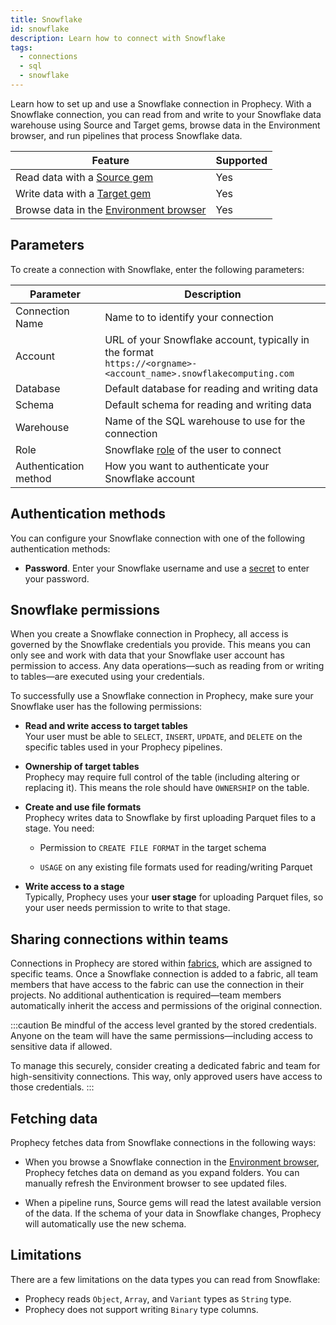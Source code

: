 ```yaml
---
title: Snowflake
id: snowflake
description: Learn how to connect with Snowflake
tags:
  - connections
  - sql
  - snowflake
---
```


Learn how to set up and use a Snowflake connection in Prophecy. With a Snowflake connection, you can read from and write to your Snowflake data warehouse using Source and Target gems, browse data in the Environment browser, and run pipelines that process Snowflake data.

| Feature                                                       | Supported |
| ------------------------------------------------------------- | --------- |
| Read data with a [Source gem](/analysts/source-target)        | Yes       |
| Write data with a [Target gem](/analysts/source-target)       | Yes       |
| Browse data in the [Environment browser](/analysts/pipelines) | Yes       |

## Parameters

To create a connection with Snowflake, enter the following parameters:

| Parameter             | Description                                                                                                          |
| --------------------- | -------------------------------------------------------------------------------------------------------------------- |
| Connection Name       | Name to to identify your connection                                                                                  |
| Account               | URL of your Snowflake account, typically in the format<br/>`https://<orgname>-<account_name>.snowflakecomputing.com` |
| Database              | Default database for reading and writing data                                                                        |
| Schema                | Default schema for reading and writing data                                                                          |
| Warehouse             | Name of the SQL warehouse to use for the connection                                                                  |
| Role                  | Snowflake [role](https://docs.snowflake.com/en/user-guide/security-access-control-overview) of the user to connect   |
| Authentication method | How you want to authenticate your Snowflake account                                                                  |

## Authentication methods

You can configure your Snowflake connection with one of the following authentication methods:

<!-- - **Snowflake [OAuth](docs/administration/authentication/databricks-oauth.md).** Prophecy prompts you to sign in with Snowflake. -->

- **Password**. Enter your Snowflake username and use a [secret](docs/administration/secrets/secrets.md) to enter your password.

## Snowflake permissions

When you create a Snowflake connection in Prophecy, all access is governed by the Snowflake credentials you provide. This means you can only see and work with data that your Snowflake user account has permission to access. Any data operations—such as reading from or writing to tables—are executed using your credentials.

To successfully use a Snowflake connection in Prophecy, make sure your Snowflake user has the following permissions:

- **Read and write access to target tables**  
  Your user must be able to `SELECT`, `INSERT`, `UPDATE`, and `DELETE` on the specific tables used in your Prophecy pipelines.

- **Ownership of target tables**  
  Prophecy may require full control of the table (including altering or replacing it). This means the role should have `OWNERSHIP` on the table.

- **Create and use file formats**  
  Prophecy writes data to Snowflake by first uploading Parquet files to a stage. You need:

  - Permission to `CREATE FILE FORMAT` in the target schema

  - `USAGE` on any existing file formats used for reading/writing Parquet

- **Write access to a stage**  
  Typically, Prophecy uses your **user stage** for uploading Parquet files, so your user needs permission to write to that stage.

## Sharing connections within teams

Connections in Prophecy are stored within [fabrics](docs/administration/fabrics/prophecy-fabrics/prophecy-fabrics.md), which are assigned to specific teams. Once a Snowflake connection is added to a fabric, all team members that have access to the fabric can use the connection in their projects. No additional authentication is required—team members automatically inherit the access and permissions of the original connection.

:::caution
Be mindful of the access level granted by the stored credentials. Anyone on the team will have the same permissions—including access to sensitive data if allowed.

To manage this securely, consider creating a dedicated fabric and team for high-sensitivity connections. This way, only approved users have access to those credentials.
:::

## Fetching data

Prophecy fetches data from Snowflake connections in the following ways:

- When you browse a Snowflake connection in the [Environment browser](/analysts/pipelines), Prophecy fetches data on demand as you expand folders. You can manually refresh the Environment browser to see updated files.

- When a pipeline runs, Source gems will read the latest available version of the data. If the schema of your data in Snowflake changes, Prophecy will automatically use the new schema.

## Limitations

There are a few limitations on the data types you can read from Snowflake:

- Prophecy reads `Object`, `Array`, and `Variant` types as `String` type.
- Prophecy does not support writing `Binary` type columns.
